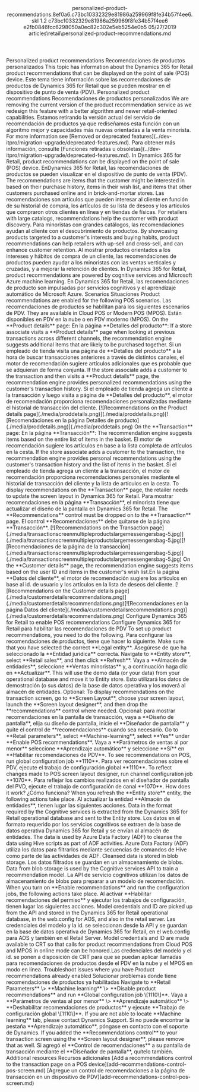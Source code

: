 <?xml version="1.0" encoding="UTF-8"?>
<xliff xmlns:logoport="urn:logoport:xliffeditor:xliff-extras:1.0" xmlns:tilt="urn:logoport:xliffeditor:tilt-non-translatables:1.0" xmlns:xsi="http://www.w3.org/2001/XMLSchema-instance" xmlns="urn:oasis:names:tc:xliff:document:1.2" xmlns:xliffext="urn:microsoft:content:schema:xliffextensions" version="1.2" xsi:schemaLocation="urn:oasis:names:tc:xliff:document:1.2 xliff-core-1.2-transitional.xsd">
  <file datatype="xml" source-language="en-US" original="personalized-product-recommendations.md" target-language="es-ES">
    <header>
      <tool tool-company="Microsoft" tool-version="1.0-7889195" tool-name="mdxliff" tool-id="mdxliff"/>
      <xliffext:skl_file_name>personalized-product-recommendations.8ef0a6.c73bc10332329e81986a259969f8fe34b57f4ee6.skl</xliffext:skl_file_name>
      <xliffext:version>1.2</xliffext:version>
      <xliffext:ms.openlocfilehash>c73bc10332329e81986a259969f8fe34b57f4ee6</xliffext:ms.openlocfilehash>
      <xliffext:ms.sourcegitcommit>e2fb0846fcc6298050a0ec82c302e5eb5254e0b5</xliffext:ms.sourcegitcommit>
      <xliffext:ms.lasthandoff>05/27/2019</xliffext:ms.lasthandoff>
      <xliffext:ms.openlocfilepath>articles\retail\personalized-product-recommendations.md</xliffext:ms.openlocfilepath>
    </header>
    <body>
      <group extype="content" id="content">
        <trans-unit xml:space="preserve" translate="yes" id="101" restype="x-metadata">
          <source>Personalized product recommendations</source>
        <target logoport:matchpercent="101" state="translated" state-qualifier="leveraged-tm">Recomendaciones de productos personalizados</target></trans-unit>
        <trans-unit xml:space="preserve" translate="yes" id="102" restype="x-metadata">
          <source>This topic has information about the Dynamics 365 for Retail product recommendations that can be displayed on the point of sale (POS) device.</source>
        <target logoport:matchpercent="101" state="translated" state-qualifier="leveraged-tm">Este tema tiene información sobre las recomendaciones de productos de Dynamics 365 for Retail que se pueden mostrar en el dispositivo de punto de venta (PDV).</target></trans-unit>
        <trans-unit xml:space="preserve" translate="yes" id="103">
          <source>Personalized product recommendations</source>
        <target logoport:matchpercent="101" state="translated" state-qualifier="leveraged-tm">Recomendaciones de productos personalizados</target></trans-unit>
        <trans-unit xml:space="preserve" translate="yes" id="104">
          <source>We are removing the current version of the product recommendation service as we redesign this feature with a better algorithm and newer retail-oriented capabilities.</source>
        <target logoport:matchpercent="101" state="translated" state-qualifier="leveraged-tm">Estamos retirando la versión actual del servicio de recomendación de productos ya que rediseñamos esta función con un algoritmo mejor y capacidades más nuevas orientadas a la venta minorista.</target></trans-unit>
        <trans-unit xml:space="preserve" translate="yes" id="105">
          <source>For more information see <bpt id="p1">[</bpt>Removed or deprecated features<ept id="p1">](../dev-itpro/migration-upgrade/deprecated-features.md)</ept>.</source>
        <target logoport:matchpercent="101" state="translated" state-qualifier="leveraged-tm">Para obtener más información, consulte <bpt id="p1">[</bpt>Funciones retiradas u obsoletas<ept id="p1">](../dev-itpro/migration-upgrade/deprecated-features.md)</ept>.</target></trans-unit>
        <trans-unit xml:space="preserve" translate="yes" id="106">
          <source>In Dynamics 365 for Retail, product recommendations can be displayed on the point of sale (POS) device.</source>
        <target logoport:matchpercent="101" state="translated" state-qualifier="leveraged-tm">EnDynamics 365 for Retail, las recomendaciones de productos se pueden visualizar en el dispositivo de punto de venta (PDV).</target></trans-unit>
        <trans-unit xml:space="preserve" translate="yes" id="107">
          <source>The recommendations are items that the customer might be interested in based on their purchase history, items in their wish list, and items that other customers purchased online and in brick-and-mortar stores.</source>
        <target logoport:matchpercent="101" state="translated" state-qualifier="leveraged-tm">Las recomendaciones son artículos que pueden interesar al cliente en función de su historial de compra, los artículos de su lista de deseos y los artículos que compraron otros clientes en línea y en tiendas de físicas.</target></trans-unit>
        <trans-unit xml:space="preserve" translate="yes" id="108">
          <source>For retailers with large catalogs, recommendations help the customer with product discovery.</source>
        <target logoport:matchpercent="101" state="translated" state-qualifier="leveraged-tm">Para minoristas con grandes catálogos, las recomendaciones ayudan al cliente con el descubrimiento de productos.</target></trans-unit>
        <trans-unit xml:space="preserve" translate="yes" id="109">
          <source>By showcasing products targeted to a customer's interests and buying habits, product recommendations can help retailers with up-sell and cross-sell, and can enhance customer retention.</source>
        <target logoport:matchpercent="101" state="translated" state-qualifier="leveraged-tm">Al mostrar productos orientados a los intereses y hábitos de compra de un cliente, las recomendaciones de productos pueden ayudar a los minoristas con las ventas verticales y cruzadas, y a mejorar la retención de clientes.</target></trans-unit>
        <trans-unit xml:space="preserve" translate="yes" id="110">
          <source>In Dynamics 365 for Retail, product recommendations are powered by cognitive services and Microsoft Azure machine learning.</source>
        <target logoport:matchpercent="101" state="translated" state-qualifier="leveraged-tm">En Dynamics 365 for Retail, las recomendaciones de producto son impulsadas por servicios cognitivos y el aprendizaje automático de Microsoft Azure.</target></trans-unit>
        <trans-unit xml:space="preserve" translate="yes" id="111">
          <source>Scenarios</source>
        <target logoport:matchpercent="101" state="translated" state-qualifier="leveraged-tm">Situaciones</target></trans-unit>
        <trans-unit xml:space="preserve" translate="yes" id="112">
          <source>Product recommendations are enabled for the following POS scenarios.</source>
        <target logoport:matchpercent="101" state="translated" state-qualifier="leveraged-tm">Las recomendaciones de productos se habilitan para los siguientes escenarios de PDV.</target></trans-unit>
        <trans-unit xml:space="preserve" translate="yes" id="113">
          <source>They are available in Cloud POS or Modern POS (MPOS).</source>
        <target logoport:matchpercent="101" state="translated" state-qualifier="leveraged-tm">Están disponibles en PDV en la nube o en PDV moderno (MPOS).</target></trans-unit>
        <trans-unit xml:space="preserve" translate="yes" id="114">
          <source>On the <bpt id="p1">**</bpt>Product details<ept id="p1">**</ept> page:</source>
        <target logoport:matchpercent="101" state="translated" state-qualifier="leveraged-tm">En la página <bpt id="p1">**</bpt>Detalles del producto<ept id="p1">**</ept>:</target></trans-unit>
        <trans-unit xml:space="preserve" translate="yes" id="115">
          <source>If a store associate visits a <bpt id="p1">**</bpt>Product details<ept id="p1">**</ept> page when looking at previous transactions across different channels, the recommendation engine suggests additional items that are likely to be purchased together.</source>
        <target logoport:matchpercent="101" state="translated" state-qualifier="leveraged-tm">Si un empleado de tienda visita una página de <bpt id="p1">**</bpt>Detalles del producto<ept id="p1">**</ept> a la hora de buscar transacciones anteriores a través de distintos canales, el motor de recomendación sugiere artículos adicionales que es probable que se adquieran de forma conjunta.</target></trans-unit>
        <trans-unit xml:space="preserve" translate="yes" id="116">
          <source>If the store associate adds a customer to the transaction and then visits a <bpt id="p1">**</bpt>Product details<ept id="p1">**</ept> page, the recommendation engine provides personalized recommendations using the customer's transaction history.</source>
        <target logoport:matchpercent="100" state="translated" state-qualifier="leveraged-tm">Si el empleado de tienda agrega un cliente a la transacción y luego visita a página de <bpt id="p1">**</bpt>Detalles del producto<ept id="p1">**</ept>, el motor de recomendación proporciona recomendaciones personalizadas mediante el historial de transacción del cliente.</target></trans-unit>
        <trans-unit xml:space="preserve" translate="yes" id="117">
          <source><bpt id="p1">[</bpt><ph id="ph1">![</ph>Recommendations on the Product details page<ept id="p1">](./media/proddetails.png)](./media/proddetails.png)</ept></source><target logoport:matchpercent="70" state="translated" state-qualifier="leveraged-mt"><bpt id="p1">[</bpt><ph id="ph1">![</ph>Recomendaciones en la página Detalles de producto<ept id="p1">](./media/proddetails.png)](./media/proddetails.png)</ept></target>
        </trans-unit>
        <trans-unit xml:space="preserve" translate="yes" id="118">
          <source>On the <bpt id="p1">**</bpt>Transaction<ept id="p1">**</ept> page:</source>
        <target logoport:matchpercent="100" state="translated" state-qualifier="leveraged-tm">En la página <bpt id="p1">**</bpt>Transacción<ept id="p1">**</ept>:</target></trans-unit>
        <trans-unit xml:space="preserve" translate="yes" id="119">
          <source>The recommendation engine suggests items based on the entire list of items in the basket.</source>
        <target logoport:matchpercent="100" state="translated" state-qualifier="leveraged-tm">El motor de recomendación sugiere los artículos en base a la lista completa de artículos en la cesta.</target></trans-unit>
        <trans-unit xml:space="preserve" translate="yes" id="120">
          <source>If the store associate adds a customer to the transaction, the recommendation engine provides personal recommendations using the customer's transaction history and the list of items in the basket.</source>
        <target logoport:matchpercent="101" state="translated" state-qualifier="leveraged-tm">Si el empleado de tienda agrega un cliente a la transacción, el motor de recomendación proporciona recomendaciones personales mediante el historial de transacción del cliente y la lista de artículos en la cesta.</target></trans-unit>
        <trans-unit xml:space="preserve" translate="yes" id="121">
          <source>To display recommendations on the <bpt id="p1">**</bpt>Transaction<ept id="p1">**</ept> page, the retailer needs to update the screen layout in Dynamics 365 for Retail.</source>
        <target logoport:matchpercent="101" state="translated" state-qualifier="leveraged-tm">Para mostrar recomendaciones en la página <bpt id="p1">**</bpt>Transacción<ept id="p1">**</ept>, el minorista tiene que actualizar el diseño de la pantalla en Dynamics 365 for Retail.</target></trans-unit>
        <trans-unit xml:space="preserve" translate="yes" id="122">
          <source>The <bpt id="p1">**</bpt>Recommendations<ept id="p1">**</ept> control must be dropped on to the <bpt id="p2">**</bpt>Transaction<ept id="p2">**</ept> page.</source>
        <target logoport:matchpercent="100" state="translated" state-qualifier="leveraged-tm">El control <bpt id="p1">**</bpt>Recomendaciones<ept id="p1">**</ept> debe quitarse de la página <bpt id="p2">**</bpt>Transacción<ept id="p2">**</ept>.</target></trans-unit>
        <trans-unit xml:space="preserve" translate="yes" id="123">
          <source><bpt id="p1">[</bpt><ph id="ph1">![</ph>Recommendations on the Transaction page<ept id="p1">](./media/transactionscreenmultipleproductslargemessengersbag-5.jpg)](./media/transactionscreenmultipleproductslargemessengersbag-5.jpg)</ept></source><target logoport:matchpercent="70" state="translated" state-qualifier="leveraged-mt"><bpt id="p1">[</bpt><ph id="ph1">![</ph>Recomendaciones de la página de la transacción<ept id="p1">](./media/transactionscreenmultipleproductslargemessengersbag-5.jpg)](./media/transactionscreenmultipleproductslargemessengersbag-5.jpg)</ept></target>
        </trans-unit>
        <trans-unit xml:space="preserve" translate="yes" id="124">
          <source>On the <bpt id="p1">**</bpt>Customer details<ept id="p1">**</ept> page, the recommendation engine suggests items based on the user ID and items in the customer's wish list.</source><target logoport:matchpercent="78" state="translated" state-qualifier="fuzzy-match">En la página <bpt id="p1">**</bpt>Datos del cliente<ept id="p1">**</ept>, el motor de recomendación sugiere los artículos en base al id. de usuario y los artículos en la lista de deseos del cliente.</target>
        </trans-unit>
        <trans-unit xml:space="preserve" translate="yes" id="125">
          <source><bpt id="p1">[</bpt><ph id="ph1">![</ph>Recommendations on the Customer details page<ept id="p1">](./media/customerdetailsrecommendations.png)](./media/customerdetailsrecommendations.png)</ept></source><target logoport:matchpercent="85" state="translated" state-qualifier="fuzzy-match"><bpt id="p1">[</bpt><ph id="ph1">![</ph>Recomendaciones en la página Datos del cliente<ept id="p1">](./media/customerdetailsrecommendations.png)](./media/customerdetailsrecommendations.png)</ept></target>
        </trans-unit>
        <trans-unit xml:space="preserve" translate="yes" id="126">
          <source>Configure Dynamics 365 for Retail to enable POS recommendations</source>
        <target logoport:matchpercent="100" state="translated" state-qualifier="leveraged-tm">Configure Dynamics 365 for Retail para habilitar las recomendaciones de PDV</target></trans-unit>
        <trans-unit xml:space="preserve" translate="yes" id="127">
          <source>To set up product recommendations, you need to do the following.</source>
        <target logoport:matchpercent="100" state="translated" state-qualifier="leveraged-tm">Para configurar las recomendaciones de productos, tiene que hacer lo siguiente.</target></trans-unit>
        <trans-unit xml:space="preserve" translate="yes" id="128">
          <source>Make sure that you have selected the correct <bpt id="p1">**</bpt>Legal entity<ept id="p1">**</ept>.</source>
        <target logoport:matchpercent="101" state="translated" state-qualifier="leveraged-tm">Asegúrese de que ha seleccionado la <bpt id="p1">**</bpt>Entidad jurídica<ept id="p1">**</ept> correcta.</target></trans-unit>
        <trans-unit xml:space="preserve" translate="yes" id="129">
          <source>Navigate to <bpt id="p1">**</bpt>Entity store<ept id="p1">**</ept>, select <bpt id="p2">**</bpt>Retail sales<ept id="p2">**</ept>, and then click <bpt id="p3">**</bpt>Refresh<ept id="p3">**</ept>.</source>
        <target logoport:matchpercent="101" state="translated" state-qualifier="leveraged-tm">Vaya a <bpt id="p1">**</bpt>Almacén de entidades<ept id="p1">**</ept>, seleccione <bpt id="p2">**</bpt>Ventas minoristas<ept id="p2">**</ept> y, a continuación haga clic en <bpt id="p3">**</bpt>Actualizar<ept id="p3">**</ept>.</target></trans-unit>
        <trans-unit xml:space="preserve" translate="yes" id="130">
          <source>This will use the demo data (or your data) from your operational database and move it to Entity store.</source>
        <target logoport:matchpercent="101" state="translated" state-qualifier="leveraged-tm">Esto utilizará los datos de demostración (o sus datos) de la base de datos operativa y los moverá al almacén de entidades.</target></trans-unit>
        <trans-unit xml:space="preserve" translate="yes" id="131">
          <source>Optional: To display recommendations on the transaction screen, go to <bpt id="p1">**</bpt>Screen Layout<ept id="p1">**</ept>, choose your screen layout, launch the <bpt id="p2">**</bpt>Screen layout designer<ept id="p2">**</ept>, and then drop the <bpt id="p3">**</bpt>recommendations<ept id="p3">**</ept> control where needed.</source>
        <target logoport:matchpercent="101" state="translated" state-qualifier="leveraged-tm">Opcional: para mostrar recomendaciones en la pantalla de transacción, vaya a <bpt id="p1">**</bpt>Diseño de pantalla<ept id="p1">**</ept>, elija su diseño de pantalla, inicie el <bpt id="p2">**</bpt>Diseñador de pantalla<ept id="p2">**</ept> y quite el control de <bpt id="p3">**</bpt>recomendaciones<ept id="p3">**</ept> cuando sea necesario.</target></trans-unit>
        <trans-unit xml:space="preserve" translate="yes" id="132">
          <source>Go to <bpt id="p1">**</bpt>Retail parameters<ept id="p1">**</ept>, select <bpt id="p2">**</bpt>Machine-learning<ept id="p2">**</ept>, select <bpt id="p3">**</bpt>Yes<ept id="p3">**</ept> under <bpt id="p4">**</bpt>Enable POS recommendations<ept id="p4">**</ept>.</source>
        <target logoport:matchpercent="101" state="translated" state-qualifier="leveraged-tm">Vaya a <bpt id="p1">**</bpt>Parámetros de ventas al por menor<ept id="p1">**</ept> seleccione <bpt id="p2">**</bpt>Aprendizaje automático<ept id="p2">**</ept> y seleccione <bpt id="p3">**</bpt>Sí<ept id="p3">**</ept> en <bpt id="p4">**</bpt>Habilitar recomendaciones de PDV<ept id="p4">**</ept>.</target></trans-unit>
        <trans-unit xml:space="preserve" translate="yes" id="133">
          <source>To see recommendations on POS, run global configuration job <bpt id="p1">**</bpt>1110<ept id="p1">**</ept>.</source>
        <target logoport:matchpercent="101" state="translated" state-qualifier="leveraged-tm">Para ver recomendaciones sobre el PDV, ejecute el trabajo de configuración global <bpt id="p1">**</bpt>1110<ept id="p1">**</ept>.</target></trans-unit>
        <trans-unit xml:space="preserve" translate="yes" id="134">
          <source>To reflect changes made to POS screen layout designer, run channel configuration job <bpt id="p1">**</bpt>1070<ept id="p1">**</ept>.</source>
        <target logoport:matchpercent="101" state="translated" state-qualifier="leveraged-tm">Para reflejar los cambios realizados en el diseñador de pantalla del PVD, ejecute el trabajo de configuración de canal <bpt id="p1">**</bpt>1070<ept id="p1">**</ept>.</target></trans-unit>
        <trans-unit xml:space="preserve" translate="yes" id="135">
          <source>How does it work?</source>
        <target logoport:matchpercent="101" state="translated" state-qualifier="leveraged-tm">¿Cómo funciona?</target></trans-unit>
        <trans-unit xml:space="preserve" translate="yes" id="136">
          <source>When you refresh the <bpt id="p1">**</bpt>Entity store<ept id="p1">**</ept> entity, the following actions take place.</source>
        <target logoport:matchpercent="101" state="translated" state-qualifier="leveraged-tm">Al actualizar la entidad <bpt id="p1">**</bpt>Almacén de entidades<ept id="p1">**</ept>, tienen lugar las siguientes acciones.</target></trans-unit>
        <trans-unit xml:space="preserve" translate="yes" id="137">
          <source>Data in the format required by the Cognitive services is extracted from the Dynamics 365 for Retail operational database and sent to the Entity store.</source>
        <target logoport:matchpercent="101" state="translated" state-qualifier="leveraged-tm">Los datos en el formato requerido por los servicios cognitivos se extraen de la base de datos operativa Dynamics 365 for Retail y se envían al almacén de entidades.</target></trans-unit>
        <trans-unit xml:space="preserve" translate="yes" id="138">
          <source>The data is used by Azure Data Factory (ADF) to cleanse the data using Hive scripts as part of ADF activities.</source>
        <target logoport:matchpercent="101" state="translated" state-qualifier="leveraged-tm">Azure Data Factory (ADF) utiliza los datos para filtrarlos mediante secuencias de comandos de Hive como parte de las actividades de ADF.</target></trans-unit>
        <trans-unit xml:space="preserve" translate="yes" id="139">
          <source>Cleansed data is stored in blob storage.</source>
        <target logoport:matchpercent="101" state="translated" state-qualifier="leveraged-tm">Los datos filtrados se guardan en un almacenamiento de blobs.</target></trans-unit>
        <trans-unit xml:space="preserve" translate="yes" id="140">
          <source>Data from blob storage is used by the Cognitive services API to train a recommendation model.</source>
        <target logoport:matchpercent="101" state="translated" state-qualifier="leveraged-tm">La API de servicio cognitivos utilizan los datos de almacenamiento de blobs para preparar a un modelo de recomendación.</target></trans-unit>
        <trans-unit xml:space="preserve" translate="yes" id="141">
          <source>When you turn on <bpt id="p1">**</bpt>Enable recommendations<ept id="p1">**</ept> and run the configuration jobs, the following actions take place.</source>
        <target logoport:matchpercent="101" state="translated" state-qualifier="leveraged-tm">Al activar <bpt id="p1">**</bpt>Habilitar recomendaciones del permiso<ept id="p1">**</ept> y ejecutar los trabajos de configuración, tienen lugar las siguientes acciones.</target></trans-unit>
        <trans-unit xml:space="preserve" translate="yes" id="142">
          <source>Model credentials and ID are picked up from the API and stored in the Dynamics 365 for Retail operational database, in the web.config for AOS, and also in the retail server.</source>
        <target logoport:matchpercent="100" state="translated" state-qualifier="leveraged-tm">Las credenciales del modelo y la id. se seleccionan desde la API y se guardan en la base de datos operativa de Dynamics 365 for Retail, en el web.config para AOS y también en el Retail Server.</target></trans-unit>
        <trans-unit xml:space="preserve" translate="yes" id="143">
          <source>Model credentials and ID are made available to CRT so that calls for product recommendations from Cloud POS and MPOS in online mode can be honored.</source><target logoport:matchpercent="92" state="translated" state-qualifier="fuzzy-match">Las credenciales del modelo y el id. se ponen a disposición de CRT para que se puedan aplicar llamadas para recomendaciones de productos desde el PDV en la nube y el MPOS en modo en línea.</target>
        </trans-unit>
        <trans-unit xml:space="preserve" translate="yes" id="144">
          <source>Troubleshoot issues where you have Product recommendations already enabled</source>
        <target logoport:matchpercent="101" state="translated" state-qualifier="leveraged-tm">Solucionar problemas donde tiene recomendaciones de productos ya habilitadas</target></trans-unit>
        <trans-unit xml:space="preserve" translate="yes" id="145">
          <source>Navigate to <bpt id="p1">**</bpt>Retail Parameters<ept id="p1">**</ept> <ph id="ph1">\&gt;</ph> <bpt id="p2">**</bpt>Machine learning<ept id="p2">**</ept> <ph id="ph2">\&gt;</ph> <bpt id="p3">**</bpt>Disable product recommendations<ept id="p3">**</ept> and run <bpt id="p4">**</bpt>Global configuration job <ph id="ph3">\[</ph>1110<ph id="ph4">\]</ph><ept id="p4">**</ept>.</source>
        <target logoport:matchpercent="101" state="translated" state-qualifier="leveraged-tm">Vaya a <bpt id="p1">**</bpt>Parámetros de ventas al por menor<ept id="p1">**</ept> <ph id="ph1">\&gt;</ph> <bpt id="p2">**</bpt>Aprendizaje automático<ept id="p2">**</ept> <ph id="ph2">\&gt;</ph> <bpt id="p3">**</bpt>Deshabilitar recomendaciones de productos<ept id="p3">**</ept> y ejecute <bpt id="p4">**</bpt>Trabajo de configuración global <ph id="ph3">\[</ph>1110<ph id="ph4">\]</ph><ept id="p4">**</ept>.</target></trans-unit>
        <trans-unit xml:space="preserve" translate="yes" id="146">
          <source>If you are not able to locate <bpt id="p1">**</bpt>Machine learning<ept id="p1">**</ept> tab, please contact Dynamics Support.</source>
        <target logoport:matchpercent="101" state="translated" state-qualifier="leveraged-tm">Si no puede encontrar la pestaña <bpt id="p1">**</bpt>Aprendizaje automático<ept id="p1">**</ept>, póngase en contacto con el soporte de Dynamics.</target></trans-unit>
        <trans-unit xml:space="preserve" translate="yes" id="147">
          <source>If you added the <bpt id="p1">**</bpt>Recommendations control<ept id="p1">**</ept> to your transaction screen using the <bpt id="p2">**</bpt>Screen layout designer<ept id="p2">**</ept>, please remove that as well.</source>
        <target logoport:matchpercent="101" state="translated" state-qualifier="leveraged-tm">Si agregó el <bpt id="p1">**</bpt>Control de recomendaciones<ept id="p1">**</ept> a su pantalla de transacción mediante el <bpt id="p2">**</bpt>Diseñador de pantalla<ept id="p2">**</ept>, quítelo también.</target></trans-unit>
        <trans-unit xml:space="preserve" translate="yes" id="148">
          <source>Additional resources</source>
        <target logoport:matchpercent="101" state="translated" state-qualifier="leveraged-tm">Recursos adicionales</target></trans-unit>
        <trans-unit xml:space="preserve" translate="yes" id="149">
          <source><bpt id="p1">[</bpt>Add a recommendations control to the transaction page on a POS device<ept id="p1">](add-recommendations-control-pos-screen.md)</ept></source>
        <target logoport:matchpercent="101" state="translated" state-qualifier="leveraged-tm"><bpt id="p1">[</bpt>Agregue un control de recomendaciones a la página de transacción en un dispositivo de PDV<ept id="p1">](add-recommendations-control-pos-screen.md)</ept></target></trans-unit>
      </group>
    </body>
  </file>
</xliff>